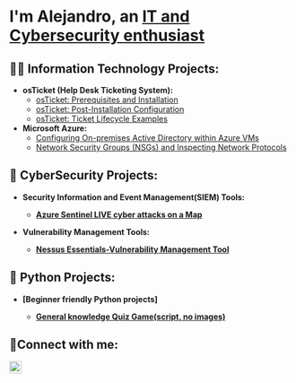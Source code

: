 <h1> I'm Alejandro, an <a href="https://www.linkedin.com/in/alejandro-chongo-a0881a28b">IT and Cybersecurity enthusiast</a></h1>

<h2>👨‍💻 Information Technology Projects:</h2>

- <b>osTicket (Help Desk Ticketing System):</b>
  - [osTicket: Prerequisites and Installation](https://github.com/ale1259/osticket-prereqs)
  - [osTicket: Post-Installation Configuration](https://github.com/ale1259/post-install-config)
  - [osTicket: Ticket Lifecycle Examples](https://github.com/ale1259/ticket-lifecycle)
- <b>Microsoft Azure:</b>
  - [Configuring On-premises Active Directory within Azure VMs](https://github.com/ale1259/configure-ad)
  - [Network Security Groups (NSGs) and Inspecting Network Protocols](https://github.com/ale1259/azure-network-protocols)

<h2>🔐 CyberSecurity Projects:</h2>

- <b>Security Information and Event Management(SIEM) Tools:<b>
  - [Azure Sentinel LIVE cyber attacks on a Map](https://github.com/ale1259/SIEM-Azure-Sentinel)

- <b>Vulnerability Management Tools:<b>
  - [Nessus Essentials-Vulnerability Management Tool](https://github.com/ale1259/Nessus-Essentials)

<h2>🐍 Python Projects:</h2>

- [<b>Beginner friendly Python projects<b>]

  - [General knowledge Quiz Game(script, no images)](https://github.com/ale1259/Python-Projects-beginners-friendly/blob/main/Quiz%20Game.py)

<h2>🤳Connect with me:</h2>


[<img align="left" alt="Josh | LinkedIn" width="22px" src="https://cdn.jsdelivr.net/npm/simple-icons@v3/icons/linkedin.svg" />][linkedin]



[linkedin]: https://linkedin.com/in/alejandro-chongo-a0881a28b
<!--
**ale1259/ale1259** is a ✨ _special_ ✨ repository because its `README.md` (this file) appears on your GitHub profile.

Here are some ideas to get you started:

- 🔭 I’m currently working on ...
- 🌱 I’m currently learning ...
- 👯 I’m looking to collaborate on ...
- 🤔 I’m looking for help with ...
- 💬 Ask me about ...
- 📫 How to reach me: ...
- 😄 Pronouns: ...
- ⚡ Fun fact: ...
-->
